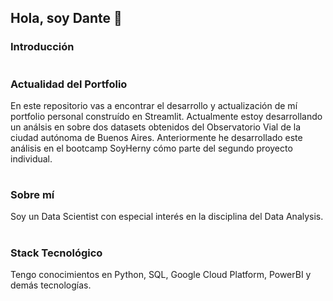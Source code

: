 ## Hola, soy Dante 👋

### Introducción

#
### Actualidad del Portfolio
En este repositorio vas a encontrar el desarrollo y actualización de mí portfolio personal construído en Streamlit. Actualmente estoy desarrollando un análsis en sobre dos datasets obtenidos del Observatorio Vial de la ciudad autónoma de Buenos Aires. Anteriormente he desarrollado este análisis en el bootcamp SoyHerny cómo parte del segundo proyecto individual.

#
### Sobre mí
Soy un Data Scientist con especial interés en la disciplina del Data Analysis.

#
### Stack Tecnológico
Tengo conocimientos en Python, SQL, Google Cloud Platform, PowerBI y demás tecnologías.